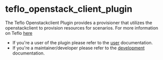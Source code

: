 # teflo_openstack_client_plugin

The Teflo Openstackclient Plugin provides a provisioner that utilizes the openstackclient to provision resources 
for scenarios. For more information on Teflo  [here](https://teflo.readthedocs.io/en/latest/)

- If you're a user of the plugin please refer to the [user](docs/user.md) documentation.
- If you're a maintainer/developer please refer to the [development](docs/contribute.md) documentation.  
